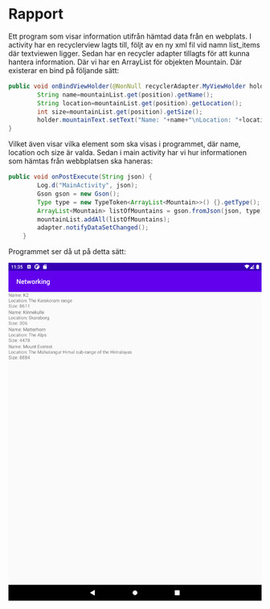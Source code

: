
# Rapport

Ett program som visar information utifrån hämtad data från en webplats.
I activity har en recyclerview lagts till, följt av en ny xml fil vid namn list_items där textviewen ligger.
Sedan har en recycler adapter tillagts för att kunna hantera information. Där vi har en ArrayList för objekten Mountain.
Där existerar en bind på följande sätt:

```java
public void onBindViewHolder(@NonNull recyclerAdapter.MyViewHolder holder,int position){
        String name=mountainList.get(position).getName();
        String location=mountainList.get(position).getLocation();
        int size=mountainList.get(position).getSize();
        holder.mountainText.setText("Name: "+name+"\nLocation: "+location+"\nSize: "+size);
}
```

Vilket även visar vilka element som ska visas i programmet, där name, location och size är valda.
Sedan i main activity har vi hur informationen som hämtas från webbplatsen ska haneras:
```java
public void onPostExecute(String json) {
        Log.d("MainActivity", json);
        Gson gson = new Gson();
        Type type = new TypeToken<ArrayList<Mountain>>() {}.getType();
        ArrayList<Mountain> listOfMountains = gson.fromJson(json, type);
        mountainList.addAll(listOfMountains);
        adapter.notifyDataSetChanged();
    }
```

Programmet ser då ut på detta sätt:


![](Screenshot.png)

